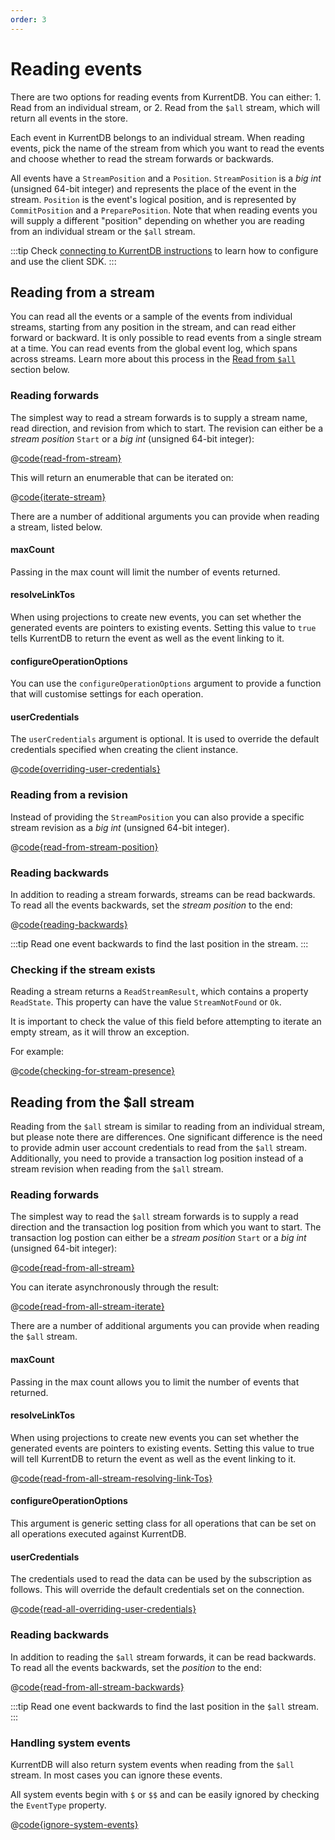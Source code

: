 ```yaml
---
order: 3
---
```


# Reading events

There are two options for reading events from KurrentDB. You can either: 
    1. Read from an individual stream, or 
    2. Read from the `$all` stream, which will return all events in the store.

Each event in KurrentDB belongs to an individual stream. When reading events, pick the name of the stream from which you want to read the events and choose whether to read the stream forwards or backwards. 

All events have a `StreamPosition` and a `Position`.  `StreamPosition` is a *big int* (unsigned 64-bit integer) and represents the place of the event in the stream. `Position` is the event's logical position, and is represented by `CommitPosition` and a `PreparePosition`. Note that when reading events you will supply a different "position" depending on whether you are reading from an individual stream or the `$all` stream.

:::tip
Check [connecting to KurrentDB instructions](getting-started.md#required-packages) to learn how to configure and use the client SDK.
:::

## Reading from a stream

You can read all the events or a sample of the events from individual streams, starting from any position in the stream, and can read either forward or backward. It is only possible to read events from a single stream at a time. You can read events from the global event log, which spans across streams. Learn more about this process in the [Read from `$all`](#reading-from-the-all-stream) section below.

### Reading forwards

The simplest way to read a stream forwards is to supply a stream name, read direction, and revision from which to start. The revision can either be a *stream position* `Start` or a *big int* (unsigned 64-bit integer):

@[code{read-from-stream}](@grpc:reading_events.rs)

This will return an enumerable that can be iterated on:

@[code{iterate-stream}](@grpc:reading_events.rs)

There are a number of additional arguments you can provide when reading a stream, listed below.

#### maxCount

Passing in the max count will limit the number of events returned.

#### resolveLinkTos

When using projections to create new events, you can set whether the generated events are pointers to existing events. Setting this value to `true` tells KurrentDB to return the event as well as the event linking to it.

#### configureOperationOptions

You can use the `configureOperationOptions` argument to provide a function that will customise settings for each operation.

#### userCredentials

The `userCredentials` argument is optional. It is used to override the default credentials specified when creating the client instance.

@[code{overriding-user-credentials}](@grpc:reading_events.rs)

### Reading from a revision

Instead of providing the `StreamPosition` you can also provide a specific stream revision as a *big int* (unsigned 64-bit integer).

@[code{read-from-stream-position}](@grpc:reading_events.rs)

### Reading backwards

In addition to reading a stream forwards, streams can be read backwards. To read all the events backwards, set the *stream position* to the end:

@[code{reading-backwards}](@grpc:reading_events.rs)

:::tip
Read one event backwards to find the last position in the stream.
:::

### Checking if the stream exists

Reading a stream returns a `ReadStreamResult`, which contains a property `ReadState`. This property can have the value `StreamNotFound` or `Ok`.

It is important to check the value of this field before attempting to iterate an empty stream, as it will throw an exception. 

For example:

@[code{checking-for-stream-presence}](@grpc:reading_events.rs)

## Reading from the $all stream

Reading from the `$all` stream is similar to reading from an individual stream, but please note there are differences. One significant difference is the need to provide admin user account credentials to read from the `$all` stream.  Additionally, you need to provide a transaction log position instead of a stream revision when reading from the `$all` stream.

### Reading forwards

The simplest way to read the `$all` stream forwards is to supply a read direction and the transaction log position from which you want to start. The transaction log postion can either be a *stream position* `Start` or a *big int* (unsigned 64-bit integer):

@[code{read-from-all-stream}](@grpc:reading_events.rs)

You can iterate asynchronously through the result:

@[code{read-from-all-stream-iterate}](@grpc:reading_events.rs)

There are a number of additional arguments you can provide when reading the `$all` stream.

#### maxCount

Passing in the max count allows you to limit the number of events that returned.

#### resolveLinkTos

When using projections to create new events you can set whether the generated events are pointers to existing events. Setting this value to true will tell KurrentDB to return the event as well as the event linking to it.

@[code{read-from-all-stream-resolving-link-Tos}](@grpc:reading_events.rs)

#### configureOperationOptions

This argument is generic setting class for all operations that can be set on all operations executed against KurrentDB.

#### userCredentials
The credentials used to read the data can be used by the subscription as follows. This will override the default credentials set on the connection.

@[code{read-all-overriding-user-credentials}](@grpc:reading_events.rs)

### Reading backwards

In addition to reading the `$all` stream forwards, it can be read backwards. To read all the events backwards, set the *position* to the end:

@[code{read-from-all-stream-backwards}](@grpc:reading_events.rs)

:::tip
Read one event backwards to find the last position in the `$all` stream.
:::

### Handling system events

KurrentDB will also return system events when reading from the `$all` stream. In most cases you can ignore these events.

All system events begin with `$` or `$$` and can be easily ignored by checking the `EventType` property.

@[code{ignore-system-events}](@grpc:reading_events.rs)

